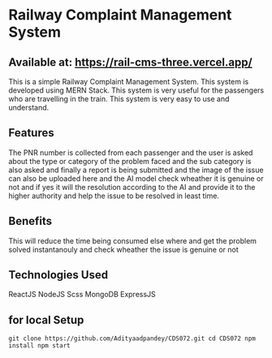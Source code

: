# Railway Complaint Management System
## Available at: https://rail-cms-three.vercel.app/
This is a simple Railway Complaint Management System. This system is developed using MERN Stack. This system is very useful for the passengers who are travelling in the train. This system is very easy to use and understand.

## Features

The PNR number is collected from each passenger and the user is asked about the type or category of the problem faced and the sub category is also asked and finally a report is being submitted and the image of the issue can also be uploaded here and the AI model check wheather it is genuine or not and if yes it will the resolution according to the AI and provide it to the higher authority and help the issue to be resolved in least time.

## Benefits

This will reduce the time being consumed else where and get the problem solved instantanouly and check wheather the issue is genuine or not 

## Technologies Used
ReactJS
NodeJS
Scss
MongoDB
ExpressJS

## for local Setup
`git clone https://github.com/Adityaadpandey/CDS072.git
cd CDS072
npm install
npm start`

